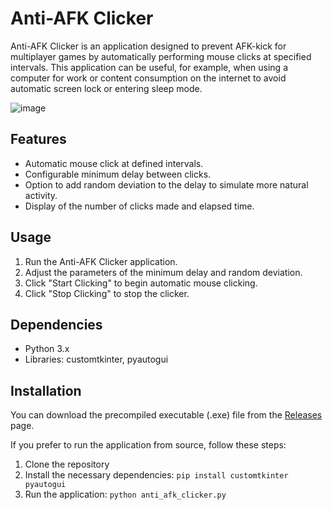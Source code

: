 # Anti-AFK Сlicker

Anti-AFK Clicker is an application designed to prevent AFK-kick for multiplayer games by automatically performing mouse clicks at specified intervals. This application can be useful, for example, when using a computer for work or content consumption on the internet to avoid automatic screen lock or entering sleep mode.

![image](https://github.com/ohmwraith/afk-clicker/assets/44874495/e2de490a-4f9a-4bd7-973e-dfd20f7a0f6c)


## Features

- Automatic mouse click at defined intervals.
- Configurable minimum delay between clicks.
- Option to add random deviation to the delay to simulate more natural activity.
- Display of the number of clicks made and elapsed time.

## Usage

1. Run the Anti-AFK Clicker application.
2. Adjust the parameters of the minimum delay and random deviation.
3. Click "Start Clicking" to begin automatic mouse clicking.
4. Click "Stop Clicking" to stop the clicker.

## Dependencies

- Python 3.x
- Libraries: customtkinter, pyautogui

## Installation

You can download the precompiled executable (.exe) file from the [Releases](https://github.com/ohmwraith/afk-clicker/releases) page.

If you prefer to run the application from source, follow these steps:

1. Clone the repository
2. Install the necessary dependencies:
`pip install customtkinter pyautogui`
3. Run the application:
`python anti_afk_clicker.py`



